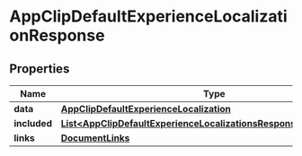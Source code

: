 

# AppClipDefaultExperienceLocalizationResponse


## Properties

| Name | Type | Description | Notes |
|------------ | ------------- | ------------- | -------------|
|**data** | [**AppClipDefaultExperienceLocalization**](AppClipDefaultExperienceLocalization.md) |  |  |
|**included** | [**List&lt;AppClipDefaultExperienceLocalizationsResponseIncludedInner&gt;**](AppClipDefaultExperienceLocalizationsResponseIncludedInner.md) |  |  [optional] |
|**links** | [**DocumentLinks**](DocumentLinks.md) |  |  |



